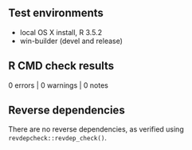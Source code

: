 ## Test environments
* local OS X install, R 3.5.2
* win-builder (devel and release)

## R CMD check results

0 errors | 0 warnings | 0 notes

## Reverse dependencies

There are no reverse dependencies, as verified using ``revdepcheck::revdep_check()``.

